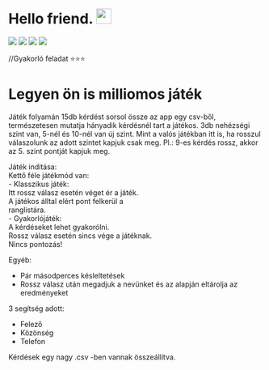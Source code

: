 # Hello friend. <img src="https://raw.githubusercontent.com/MartinHeinz/MartinHeinz/master/wave.gif" width="30px"> 
![](https://img.shields.io/badge/Language-C-informational?style=flat&logo=<LOGO_NAME>&logoColor=white&color=2bbc8a) ![](https://img.shields.io/badge/Practice-informational?style=flat&logo=<LOGO_NAME>&logoColor=white&color=dbde31) ![](https://img.shields.io/badge/Exam-informational?style=flat&logo=<LOGO_NAME>&logoColor=white&color=3240a8) ![](https://img.shields.io/badge/Console_Application-informational?style=flat&logo=<LOGO_NAME>&logoColor=white&color=black) 

//Gyakorló feladat ⭐⭐⭐

# Legyen ön is milliomos játék
Játék folyamán 15db kérdést sorsol össze az app egy csv-ből, természetesen mutatja hányadik kérdésnél tart a játékos. 3db nehézségi szint van, 5-nél és 10-nél van új szint.
Mint a valós játékban itt is, ha rosszul válaszolunk az adott szintet kapjuk csak meg. Pl.: 9-es kérdés rossz, akkor az 5. szint pontját kapjuk meg. 

Játék indítása:                                           
      Kettő féle játékmód van:                            
      - Klasszikus játék:                                 
              Itt rossz válasz esetén véget ér a játék.   
              A játékos álltal elért pont felkerül a      
              ranglistára.                                
      - Gyakorlójáték:                                    
              A kérdéseket lehet gyakorólni.              
              Rossz válasz esetén sincs vége a játéknak.  
              Nincs pontozás!


Egyéb:
- Pár másodperces késleltetések
- Rossz válasz után megadjuk a nevünket és az alapján eltárolja az eredményeket

3 segítség adott:
- Felező 
- Közönség
- Telefon

Kérdések egy nagy .csv -ben vannak összeállítva.

